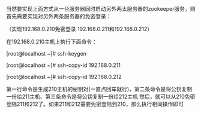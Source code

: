 当然要实现上面方式从一台服务器同时启动另外两太服务器的zookeeper服务，则首先需要实现对另外两条服务器的免密登录：

（实现192.168.0.210免密登录 192.168.0.211和192.168.0.212）

在192.168.0.210主机上执行下面命令：

[root@localhost ~]# ssh-keygen  

[root@localhost ~]# ssh-copy-id 192.168.0.211

[root@localhost ~]# ssh-copy-id 192.168.0.212

第一行命令是生成210主机的秘钥对(一直点回车就行)，第二条命令是将公钥复制一份给211主机、第三条命令是将公钥复制一份给212主机
然后，就可以从210免密登陆211和212了。如果211和212需要免密登陆到210，那么执行相同操作即可

